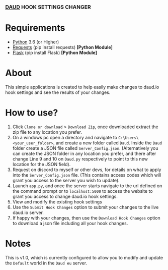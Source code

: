 ### [DAUD](daud.io) HOOK SETTINGS CHANGER

# Requirements
* [Python](https://www.python.org) 3.6 (or Higher) 
* [Requests](https://pypi.org/project/requests) (pip install requests) **[Python Module]**
* [Flask](https://pypi.org/project/Flask/) (pip install Flask) **[Python Module]**

# About
This simple applications is created to help easily make changes to daud.io hook settings and see the results of your changes. 

# How to use?
1. Click `Clone or download` > `Download Zip`, once downloaded extract the zip file to any location you prefer.
2. On a windows pc open a directory and navigate to `C:\Users\<your_user_folder>`, and create a new folder called `Daud`. Inside the `Daud` folder create a JSON file called `Server_Config.json`. (Alternatively you can create the JSON folder in any location you prefer, and there after change Line 9 and 10 on `Daud.py` respectively to point to this new location for the JSON field).
3. Request on discord to myself or other devs, for details on what to apply into the `Server_Config.json` file. (This contains access codes which will grant you access to the server you wish to update).
4. Launch `app.py`, and once the server starts navigate to the url defined on the command prompt or to `localhost:5000` to access the website to grant you access to change daud.io hook settings.
5. View and modify the existing hook settings 
6. Use the `Submit Hook Changes` option to submit your changes to the live daud.io server.
7. If happy with your changes, then use the `Download Hook Changes` option to download a json file including all your hook changes.

# Notes
This is v1.0, which is currently configured to allow you to modify and update the `Default` world in the `Daud eu` server. 
